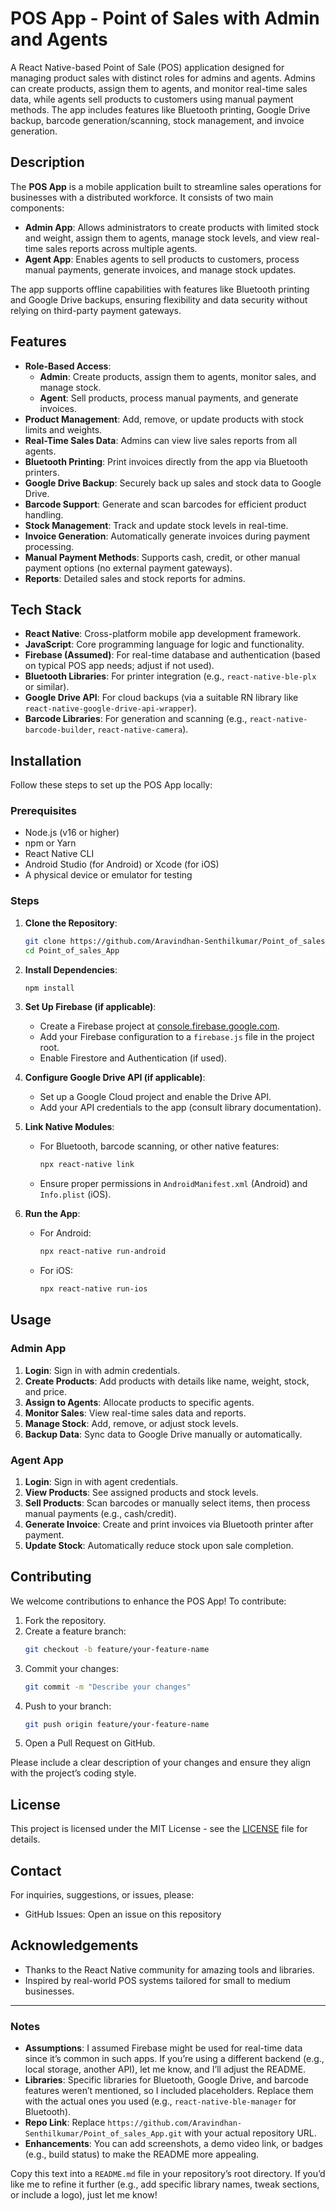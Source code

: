 
# POS App - Point of Sales with Admin and Agents

A React Native-based Point of Sale (POS) application designed for managing product sales with distinct roles for admins and agents. Admins can create products, assign them to agents, and monitor real-time sales data, while agents sell products to customers using manual payment methods. The app includes features like Bluetooth printing, Google Drive backup, barcode generation/scanning, stock management, and invoice generation.

## Description

The **POS App** is a mobile application built to streamline sales operations for businesses with a distributed workforce. It consists of two main components:
- **Admin App**: Allows administrators to create products with limited stock and weight, assign them to agents, manage stock levels, and view real-time sales reports across multiple agents.
- **Agent App**: Enables agents to sell products to customers, process manual payments, generate invoices, and manage stock updates.

The app supports offline capabilities with features like Bluetooth printing and Google Drive backups, ensuring flexibility and data security without relying on third-party payment gateways.

## Features

- **Role-Based Access**:
  - **Admin**: Create products, assign them to agents, monitor sales, and manage stock.
  - **Agent**: Sell products, process manual payments, and generate invoices.
- **Product Management**: Add, remove, or update products with stock limits and weights.
- **Real-Time Sales Data**: Admins can view live sales reports from all agents.
- **Bluetooth Printing**: Print invoices directly from the app via Bluetooth printers.
- **Google Drive Backup**: Securely back up sales and stock data to Google Drive.
- **Barcode Support**: Generate and scan barcodes for efficient product handling.
- **Stock Management**: Track and update stock levels in real-time.
- **Invoice Generation**: Automatically generate invoices during payment processing.
- **Manual Payment Methods**: Supports cash, credit, or other manual payment options (no external payment gateways).
- **Reports**: Detailed sales and stock reports for admins.

## Tech Stack

- **React Native**: Cross-platform mobile app development framework.
- **JavaScript**: Core programming language for logic and functionality.
- **Firebase (Assumed)**: For real-time database and authentication (based on typical POS app needs; adjust if not used).
- **Bluetooth Libraries**: For printer integration (e.g., `react-native-ble-plx` or similar).
- **Google Drive API**: For cloud backups (via a suitable RN library like `react-native-google-drive-api-wrapper`).
- **Barcode Libraries**: For generation and scanning (e.g., `react-native-barcode-builder`, `react-native-camera`).

## Installation

Follow these steps to set up the POS App locally:

### Prerequisites
- Node.js (v16 or higher)
- npm or Yarn
- React Native CLI
- Android Studio (for Android) or Xcode (for iOS)
- A physical device or emulator for testing

### Steps
1. **Clone the Repository**:
   ```bash
   git clone https://github.com/Aravindhan-Senthilkumar/Point_of_sales_App.git
   cd Point_of_sales_App
   ```

2. **Install Dependencies**:
   ```bash
   npm install
   ```

3. **Set Up Firebase (if applicable)**:
   - Create a Firebase project at [console.firebase.google.com](https://console.firebase.google.com).
   - Add your Firebase configuration to a `firebase.js` file in the project root.
   - Enable Firestore and Authentication (if used).

4. **Configure Google Drive API (if applicable)**:
   - Set up a Google Cloud project and enable the Drive API.
   - Add your API credentials to the app (consult library documentation).

5. **Link Native Modules**:
   - For Bluetooth, barcode scanning, or other native features:
     ```bash
     npx react-native link
     ```
   - Ensure proper permissions in `AndroidManifest.xml` (Android) and `Info.plist` (iOS).

6. **Run the App**:
   - For Android:
     ```bash
     npx react-native run-android
     ```
   - For iOS:
     ```bash
     npx react-native run-ios
     ```

## Usage

### Admin App
1. **Login**: Sign in with admin credentials.
2. **Create Products**: Add products with details like name, weight, stock, and price.
3. **Assign to Agents**: Allocate products to specific agents.
4. **Monitor Sales**: View real-time sales data and reports.
5. **Manage Stock**: Add, remove, or adjust stock levels.
6. **Backup Data**: Sync data to Google Drive manually or automatically.

### Agent App
1. **Login**: Sign in with agent credentials.
2. **View Products**: See assigned products and stock levels.
3. **Sell Products**: Scan barcodes or manually select items, then process manual payments (e.g., cash/credit).
4. **Generate Invoice**: Create and print invoices via Bluetooth printer after payment.
5. **Update Stock**: Automatically reduce stock upon sale completion.

## Contributing

We welcome contributions to enhance the POS App! To contribute:

1. Fork the repository.
2. Create a feature branch:
   ```bash
   git checkout -b feature/your-feature-name
   ```
3. Commit your changes:
   ```bash
   git commit -m "Describe your changes"
   ```
4. Push to your branch:
   ```bash
   git push origin feature/your-feature-name
   ```
5. Open a Pull Request on GitHub.

Please include a clear description of your changes and ensure they align with the project’s coding style.

## License

This project is licensed under the MIT License - see the [LICENSE](LICENSE) file for details.

## Contact

For inquiries, suggestions, or issues, please:
- GitHub Issues: Open an issue on this repository

## Acknowledgements

- Thanks to the React Native community for amazing tools and libraries.
- Inspired by real-world POS systems tailored for small to medium businesses.

---

### Notes
- **Assumptions**: I assumed Firebase might be used for real-time data since it’s common in such apps. If you’re using a different backend (e.g., local storage, another API), let me know, and I’ll adjust the README.
- **Libraries**: Specific libraries for Bluetooth, Google Drive, and barcode features weren’t mentioned, so I included placeholders. Replace them with the actual ones you used (e.g., `react-native-ble-manager` for Bluetooth).
- **Repo Link**: Replace `https://github.com/Aravindhan-Senthilkumar/Point_of_sales_App.git` with your actual repository URL.
- **Enhancements**: You can add screenshots, a demo video link, or badges (e.g., build status) to make the README more appealing.

Copy this text into a `README.md` file in your repository’s root directory. If you’d like me to refine it further (e.g., add specific library names, tweak sections, or include a logo), just let me know!
